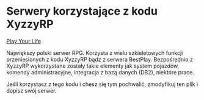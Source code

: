 Serwery korzystające z kodu XyzzyRP
===================================

[Play Your Life](http://pylife.pl/)

Największy polski serwer RPG. Korzysta z wielu szkieletowych funkcji 
przeniesionych z kodu XyzzyRP bądz z serwera BestPlay. Bezpośrednio
z XyzzyRP wykorzystane zostały takie elementy jak system pojazdów,
komendy administracyjne, integracja z bazą danych (DB2), niektóre
prace.


Jeśli korzystasz z tego kodu i chesz się tym pochwalić, zmodyfikuj ten plik i dopisz swój serwer.
